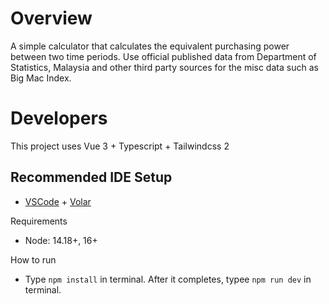 # Overview

A simple calculator that calculates the equivalent purchasing power between two time periods. Use official published data from Department of Statistics, Malaysia and other third party sources for the misc data such as Big Mac Index.

# Developers

This project uses Vue 3 + Typescript + Tailwindcss 2

## Recommended IDE Setup

- [VSCode](https://code.visualstudio.com/) + [Volar](https://marketplace.visualstudio.com/items?itemName=johnsoncodehk.volar)

Requirements
* Node: 14.18+, 16+

How to run
* Type ```npm install``` in terminal. After it completes, typee ```npm run dev``` in terminal.
